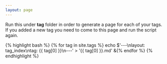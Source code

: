 ```yaml
---
layout: page
---
```


Run this under **tag** folder in order to generate a page for each of your tags. If you added a new tag you need to come to this page and run the script again.

{% highlight bash %}
{% for tag in site.tags %}
echo $'---\nlayout: tag_index\ntag: {{ tag[0] }}\n---' > '{{ tag[0] }}.md' &{% endfor %}
{% endhighlight %}
